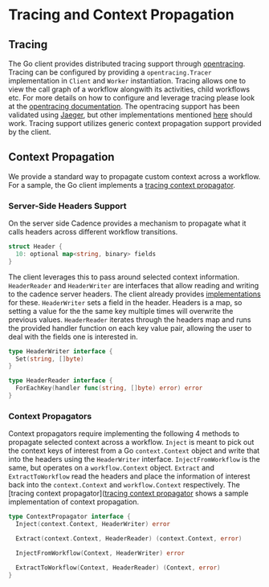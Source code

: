 # Tracing and Context Propagation

## Tracing

The Go client provides distributed tracing support through [opentracing](https://opentracing.io/). Tracing can be
configured by providing a `opentracing.Tracer` implementation in `Client` and `Worker` instantiation. Tracing allows
one to view the call graph of a workflow alongwith its activities, child workflows etc. For more details on how to
configure and leverage tracing please look at the [opentracing documentation](https://opentracing.io/docs/getting-started/).
The opentracing support has been validated using [Jaeger](https://www.jaegertracing.io/), but other implementations
mentioned [here](https://opentracing.io/docs/supported-tracers/) should work. Tracing support utilizes generic context
propagation support provided by the client.

## Context Propagation

We provide a standard way to propagate custom context across a workflow. For a sample, the Go client implements a
[tracing context propagator](https://github.com/uber-go/cadence-client/blob/master/internal/tracer.go).

### Server-Side Headers Support

On the server side Cadence provides a mechanism to propagate what it calls headers across different workflow
transitions.

```go
struct Header {
  10: optional map<string, binary> fields
}
```

The client leverages this to pass around selected context information. `HeaderReader` and `HeaderWriter` are interfaces
that allow reading and writing to the cadence server headers. The client already provides [implementations](https://github.com/uber-go/cadence-client/blob/master/internal/headers.go)
for these. `HeaderWriter` sets a field in the header. Headers is a map, so setting a value for the the same key
multiple times will overwrite the previous values. `HeaderReader` iterates through the headers map and runs the
provided handler function on each key value pair, allowing the user to deal with the fields one is interested in.

```go
type HeaderWriter interface {
  Set(string, []byte)
}

type HeaderReader interface {
  ForEachKey(handler func(string, []byte) error) error
}
```

### Context Propagators

Context propagators require implementing the following 4 methods to propagate selected context across a workflow.
`Inject` is meant to pick out the context keys of interest from a Go `context.Context` object and write that into the
headers using the `HeaderWriter` interface. `InjectFromWorkflow` is the same, but operates on a `workflow.Context`
object. `Extract` and `ExtractToWorkflow` read the headers and place the information of interest back into the
`context.Context` and `workflow.Context` respectively. The [tracing context propagator]([tracing context propagator](https://github.com/uber-go/cadence-client/blob/master/internal/tracer.go)
shows a sample implementation of context propagation.

```go
type ContextPropagator interface {
  Inject(context.Context, HeaderWriter) error

  Extract(context.Context, HeaderReader) (context.Context, error)

  InjectFromWorkflow(Context, HeaderWriter) error

  ExtractToWorkflow(Context, HeaderReader) (Context, error)
}
```
